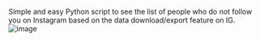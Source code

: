 Simple and easy Python script to see the list of people who do not follow you on Instagram based on the data download/export feature on IG.
![image](https://github.com/user-attachments/assets/6362b72b-a302-468b-b09c-d1c9b3a8774d)
